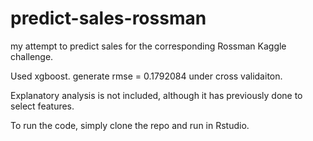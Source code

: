 # predict-sales-rossman
my attempt to predict sales for the corresponding Rossman Kaggle challenge. 

Used xgboost. generate rmse = 0.1792084 under cross validaiton.

Explanatory analysis is not included, although it has previously done to select features. 

To run the code, simply clone the repo and run in Rstudio. 
